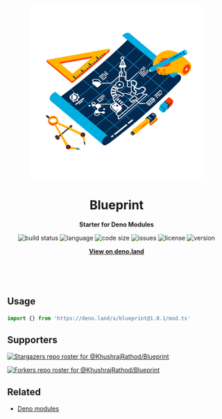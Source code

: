 <div align="center">
    <img src="assets/logo.svg" width="400" height="400" alt="blueprint illustration">
    <h1>Blueprint</h1>
    <p>
        <b>Starter for Deno Modules</b>
    </p>
    <p>
        <img alt="build status" src="https://img.shields.io/github/workflow/status/KhushrajRathod/Blueprint/Deno?label=checks" >
        <img alt="language" src="https://img.shields.io/github/languages/top/KhushrajRathod/Blueprint" >
        <img alt="code size" src="https://img.shields.io/github/languages/code-size/KhushrajRathod/Blueprint">
        <img alt="issues" src="https://img.shields.io/github/issues/KhushrajRathod/Blueprint" >
        <img alt="license" src="https://img.shields.io/github/license/KhushrajRathod/Blueprint">
        <img alt="version" src="https://img.shields.io/github/v/release/KhushrajRathod/Blueprint">
    </p>
    <p>
        <b><a href="https://deno.land/x/blueprint">View on deno.land</a></b>
    </p>
    <br>
    <br>
    <br>
</div>

## Usage

```ts
import {} from 'https://deno.land/x/blueprint@1.0.1/mod.ts'
```

## Supporters

[![Stargazers repo roster for @KhushrajRathod/Blueprint](https://reporoster.com/stars/KhushrajRathod/Blueprint)](https://github.com/KhushrajRathod/Blueprint/stargazers)

[![Forkers repo roster for @KhushrajRathod/Blueprint](https://reporoster.com/forks/KhushrajRathod/Blueprint)](https://github.com/KhushrajRathod/Blueprint/network/members)

## Related

- [Deno modules](https://github.com/KhushrajRathod/DenoModules)
